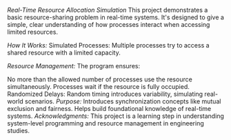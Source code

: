 *Real-Time Resource Allocation Simulation*
This project demonstrates a basic resource-sharing problem in real-time systems. It's designed to give a simple, clear understanding of how processes interact when accessing limited resources.

*How It Works:*
Simulated Processes:
Multiple processes try to access a shared resource with a limited capacity.

*Resource Management:*
The program ensures:

No more than the allowed number of processes use the resource simultaneously.
Processes wait if the resource is fully occupied.
Randomized Delays:
Random timing introduces variability, simulating real-world scenarios.
*Purpose:*
Introduces synchronization concepts like mutual exclusion and fairness.
Helps build foundational knowledge of real-time systems.
*Acknowledgments:*
This project is a learning step in understanding system-level programming and resource management in engineering studies.
